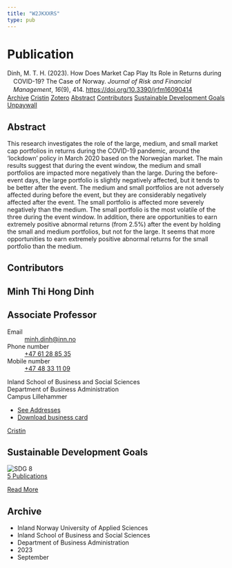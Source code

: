 ```yaml
---
title: "W2JKXXRS"
type: pub
---
```

<h1>Publication</h1>
<article id="csl-bib-container-W2JKXXRS" class="csl-bib-container">
  <div class="csl-bib-body" style="line-height: 1.35; padding-left: 1em; text-indent:-1em;">
  <div class="csl-entry">Dinh, M. T. H. (2023). How Does Market Cap Play Its Role in Returns during COVID-19? The Case of Norway. <i>Journal of Risk and Financial Management</i>, <i>16</i>(9), 414. <a href="https://doi.org/10.3390/jrfm16090414">https://doi.org/10.3390/jrfm16090414</a></div>
</div>
  <div class="csl-bib-buttons">
    <a href="#taxonomy-article-W2JKXXRS" class="csl-bib-button">Archive</a>
    <a href="https://app.cristin.no/results/show.jsf?id=2175131" alt="Cristin URL" class="csl-bib-button">Cristin</a>
    <a href="http://zotero.org/groups/5402882/items/W2JKXXRS" alt="Zotero URL" class="csl-bib-button">Zotero</a>
    <a href="#abstract-article-W2JKXXRS" class="csl-bib-button">Abstract</a>
    <a href="#contributors-article-W2JKXXRS" class="csl-bib-button">Contributors</a>
    <a href="#sdg-article-W2JKXXRS" class="csl-bib-button">Sustainable Development Goals</a>
    <a href="https://www.mdpi.com/1911-8074/16/9/414/pdf?version=1695121677" class="csl-bib-button">Unpaywall</a>
  </div>
  <div id="csl-bib-meta-container-W2JKXXRS"></div>
</article>
<div id="csl-bib-meta-W2JKXXRS" class="csl-bib-meta">
  <article id="abstract-article-W2JKXXRS" class="abstract-article">
    <h1>Abstract</h1>
    This research investigates the role of the large, medium, and small market cap portfolios in returns during the COVID-19 pandemic, around the ‘lockdown’ policy in March 2020 based on the Norwegian market. The main results suggest that during the event window, the medium and small portfolios are impacted more negatively than the large. During the before-event days, the large portfolio is slightly negatively affected, but it tends to be better after the event. The medium and small portfolios are not adversely affected during before the event, but they are considerably negatively affected after the event. The small portfolio is affected more severely negatively than the medium. The small portfolio is the most volatile of the three during the event window. In addition, there are opportunities to earn extremely positive abnormal returns (from 2.5%) after the event by holding the small and medium portfolios, but not for the large. It seems that more opportunities to earn extremely positive abnormal returns for the small portfolio than the medium.
  </article>
  <article id="contributors-article-W2JKXXRS" class="contributors-article">
    <h1>Contributors</h1>
    <div class="personas"> <div class="vrtx-hinn-person-card"> <div class="photo"> <i class="lar la-user-circle missing-person"></i> </div> <div class="info"> <hgroup><h1>Minh Thi Hong Dinh</h1> <h2>Associate Professor</h2> </hgroup><dl> <dt>Email</dt> <dd> <a href="mailto:minh.dinh@inn.no">minh.dinh@inn.no</a> </dd> <dt>Phone number</dt> <dd><a href="tel:+4761288535"> +47 61 28 85 35 </a></dd> <dt>Mobile number</dt> <dd><a href="tel:+4748331109"> +47 48 33 11 09 </a></dd> </dl> <p> Inland School of Business and Social Sciences<br> Department of Business Administration<br> Campus Lillehammer </p> <ul class="vrtx-hinn-links"> <li><a href="https://www.inn.no/english/find-an-employee/minh-dinh.html#vrtx-hinn-addresses">See Addresses</a></li> <li><a href="https://www.inn.no/english/find-an-employee/minh-dinh.html?vrtx=vcf">Download business card</a></li> </ul> </div> </div> <a href="https://app.cristin.no/persons/show.jsf?id=557095" alt="Cristin URL" class="personas-cristin">Cristin</a> </div>
  </article>
  <article id="sdg-article-W2JKXXRS" class="sdg-article">
    <h1>Sustainable Development Goals</h1>
    <div class="sdg-container"><div id="sdg8" class="sdg"> <img src="{{< params subfolder >}}images/sdg/sdg08_en.png" class="image" alt="SDG 8"> <div class="sdg-overlay"> <a href="{{< params subfolder >}}en/archive/?sdg=8#archive" class="sdg-publication-count"><span>5</span> Publications</a> <p><a href="https://sdgs.un.org/goals/goal8" class="sdg-read-more">Read More</a></p> </div> </div></div>
  </article>
  <article id="taxonomy-article-W2JKXXRS" class="taxonomy-article">
    <h1>Archive</h1>
    <ul>
      <li>Inland Norway University of Applied Sciences</li>
      <li>Inland School of Business and Social Sciences</li>
      <li>Department of Business Administration</li>
      <li>2023</li>
      <li>September</li>
    </ul>
  </article>
</div>

